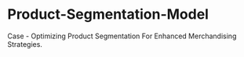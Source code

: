 # Product-Segmentation-Model
Case - Optimizing Product Segmentation For Enhanced Merchandising Strategies. 
